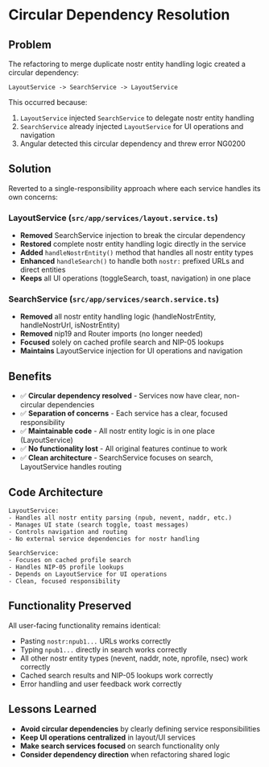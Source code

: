 # Circular Dependency Resolution

## Problem

The refactoring to merge duplicate nostr entity handling logic created a circular dependency:

```
LayoutService -> SearchService -> LayoutService
```

This occurred because:

1. `LayoutService` injected `SearchService` to delegate nostr entity handling
2. `SearchService` already injected `LayoutService` for UI operations and navigation
3. Angular detected this circular dependency and threw error NG0200

## Solution

Reverted to a single-responsibility approach where each service handles its own concerns:

### LayoutService (`src/app/services/layout.service.ts`)

- **Removed** SearchService injection to break the circular dependency
- **Restored** complete nostr entity handling logic directly in the service
- **Added** `handleNostrEntity()` method that handles all nostr entity types
- **Enhanced** `handleSearch()` to handle both `nostr:` prefixed URLs and direct entities
- **Keeps** all UI operations (toggleSearch, toast, navigation) in one place

### SearchService (`src/app/services/search.service.ts`)

- **Removed** all nostr entity handling logic (handleNostrEntity, handleNostrUrl, isNostrEntity)
- **Removed** nip19 and Router imports (no longer needed)
- **Focused** solely on cached profile search and NIP-05 lookups
- **Maintains** LayoutService injection for UI operations and navigation

## Benefits

- ✅ **Circular dependency resolved** - Services now have clear, non-circular dependencies
- ✅ **Separation of concerns** - Each service has a clear, focused responsibility
- ✅ **Maintainable code** - All nostr entity logic is in one place (LayoutService)
- ✅ **No functionality lost** - All original features continue to work
- ✅ **Clean architecture** - SearchService focuses on search, LayoutService handles routing

## Code Architecture

```
LayoutService:
- Handles all nostr entity parsing (npub, nevent, naddr, etc.)
- Manages UI state (search toggle, toast messages)
- Controls navigation and routing
- No external service dependencies for nostr handling

SearchService:
- Focuses on cached profile search
- Handles NIP-05 profile lookups
- Depends on LayoutService for UI operations
- Clean, focused responsibility
```

## Functionality Preserved

All user-facing functionality remains identical:

- Pasting `nostr:npub1...` URLs works correctly
- Typing `npub1...` directly in search works correctly
- All other nostr entity types (nevent, naddr, note, nprofile, nsec) work correctly
- Cached search results and NIP-05 lookups work correctly
- Error handling and user feedback work correctly

## Lessons Learned

- **Avoid circular dependencies** by clearly defining service responsibilities
- **Keep UI operations centralized** in layout/UI services
- **Make search services focused** on search functionality only
- **Consider dependency direction** when refactoring shared logic
